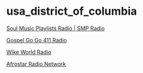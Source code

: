 # usa_district_of_columbia

[Soul Music Playlists Radio | SMP Radio](https://streaming.live365.com/a86284)

[Gospel Go Go 411 Radio](http://26383.live.streamtheworld.com/SAM03AAC592.mp3?tdsdk=js-2.9&swm=false&pname=TDSdk&pversion=2.9&banners=none&burst-time=15&sbmid=d890d0ad-b00d-4f13-858b-88ccd603e615)

[Wike World Radio](http://us2.internet-radio.com:8198/index.html?sid=1)

[Afrostar Radio Network](https://stream.radio.co/s646dbe241/listen)

